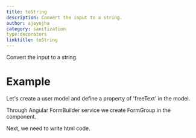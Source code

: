 ```yaml
---
title: toString
description: Convert the input to a string.
author: ajayojha
category: sanitization
type:decorators
linktitle: toString
---
```


<div class="title-bar"><p>Convert the input to a string.</p></div>

# Example  
Let's create a user model and define a property of 'freeText' in the model.
<div component="app-code" key="to-string-add-model"></div> 

Through Angular FormBuilder service we create FormGroup in the component.

<div component="app-code" key="to-string-add-component"></div> 
Next, we need to write html code.
<div component="app-code" key="to-string-add-html"></div> 
<div component="app-example-runner" ref-component="app-toString-add"></div>
